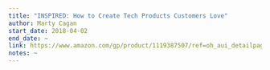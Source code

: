 ```yaml
---
title: "INSPIRED: How to Create Tech Products Customers Love"
author: Marty Cagan
start_date: 2018-04-02
end_date: ~
link: https://www.amazon.com/gp/product/1119387507/ref=oh_aui_detailpage_o02_s00?ie=UTF8&psc=1
notes: ~
---
```

